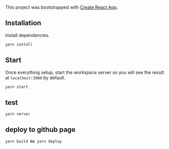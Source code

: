 This project was bootstrapped with [Create React App](https://github.com/facebook/create-react-app).

## Installation

Install dependencies.

```bash
yarn install
```

## Start

Once everything setup, start the workspace server so you will see the result at `localhost:3000` by default.  

```bash
yarn start
```

## test
```bash
yarn server
```

## deploy to github page

```bash
yarn build && yarn deploy
```
